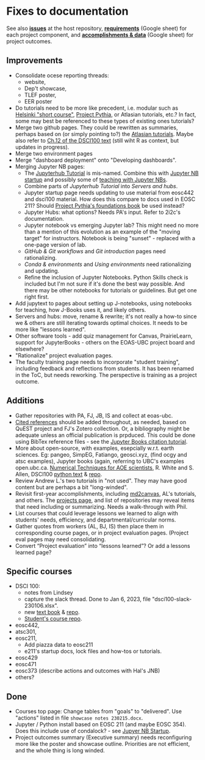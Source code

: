 # Fixes to documentation

See also **[issues](https://github.com/eoas-ubc/eoas-ubc.github.io/issues)** at the host repository, **[requirements](https://docs.google.com/spreadsheets/d/1DL2YDthzEbZijx35nVyveSstU5frQdzA/edit#gid=173746334)** (Google sheet) for each project component, and **[accomplishments & data](https://docs.google.com/spreadsheets/d/1BUk1_FHItUgzuyg2aJ-dX6XpMABmFSPe/edit#gid=979565415)** (Google sheet) for project outcomes.

## Improvements

* Consolidate ocese reporting threads:
   * website,
   * Dep't showcase,
   * TLEF poster,
   * EER poster
* Do tutorials need to be more like precedent, i.e. modular such as [Helsinki "short course"](https://autogis-site.readthedocs.io/en/latest/index.html), [Project Pythia](https://projectpythia.org/), or Atlasian tutorials, etc.? In fact, some may best be referenced to these types of existing ones tutorials?
* Merge two github pages. They could be rewritten as summaries, perhaps based on (or simply pointing to?) the [Atlasian tutorials](https://www.atlassian.com/git/tutorials/comparing-workflows). Maybe also refer to [Ch.12 of the DSCI100 text](https://python.datasciencebook.ca/version-control.html) (still wiht R as context, but updates in progress).
* Merge two environment pages
* Merge "dashboard deployment" onto "Developing dashboards".
* Merging Jupyter NB pages:
  * The [Jupyterhub Tutorial](tut-jhubs.md) is mis-named. Combine this with [Jupyter NB startup](jnotebooks-startup.md) and possibly some of [teaching with Jupyter NBs](tut-teachwith-jnbs.md).
  * Combine parts of *Jupyterhub Tutorial* into *Servers and hubs*.
  * Jupyter startup page needs updating to use material from eosc442 and dsci100 material. How does this compare to docs used in EOSC 211? Should [Project Pythia's foundations book](https://foundations.projectpythia.org/landing-page.html) be used instead?
  * Jupyter Hubs: what options? Needs PA's input. Refer to 2i2c's documentation.
  * Jupyter notebook vs emerging Jupyter lab? This might need no more than a mention of this evolution as an example of the "moving target" for instructors. Notebook is being "sunset" - replaced with a one-page version of lab.
  * *GitHub & Git workflows* and *Git introduction* pages need rationalizing.
  * *Conda & environments* and *Using environments* need rationalizing and updating.
  * Refine the inclusion of Jupyter Notebooks. Python Skills check is included but I'm not sure if it's done the best way possible. And there may be other notebooks for tutorials or guidelines. But get one right first.
* Add jupytext to pages about setting up J-notebooks, using notebooks for teaching, how J-Books uses it, and likely others.
* Servers and hubs: move, rename & rewrite; it's not really a how-to since we & others are still iterating towards optimal choices. It needs to be more like "lessons learned".
* Other software tools - add quiz management for Canvas, PrairieLearn, support for JupyterBooks - others on the EOAS-UBC project board and elsewhere?
* "Rationalize" project evaluation pages.
* The faculty training page needs to incorporate "student training", including feedback and reflections from students. It has been renamed in the ToC, but needs reworking. The perspective is training as a project outcome.

## Additions

* Gather repositories with PA, FJ, JB, IS and collect at eoas-ubc.
* [Cited references](refs-citations.md) should be added throughout, as needed, based on QuEST project and FJ's Zotero collection. Or, a bibliography might be adequate unless an official publication is prpduced. This could be done using BibTex reference files - see the [Jupyter Books citation tutorial](https://jupyterbook.org/en/stable/tutorials/references.html).
* More about open-source, with examples, esepcially w.r.t. earth sciences. Eg: pangeo, SimpEG, Fatiango, geosci.xyz, (find ocgy and atsc examples), Jupyter books (again, referring to UBC's examples open.ubc.ca. [Numerical Techniques for AOE scientists](https://rhwhite.github.io/numeric_2022/), R. White and S. Allen, DSCI100 [python text](https://python.datasciencebook.ca/intro.html)  & [repo](https://github.com/UBC-DSCI/introduction-to-datascience-python).
* Review Andrew L.'s two tutorials in "not used". They may have good content but are perhaps a bit "long-winded".
* Revisit first-year accomplishments, including [md2canvas](https://github.com/eoas-ubc/md2canvas), AL's tutorials, and others. The [projects page](https://github.com/orgs/eoas-ubc/projects/1), and list of repositories may reveal items that need including or summarizing. Needs a walk-through with Phil.
* List courses that could leverage lessons we learned to align with students' needs, efficiency, and departmental/curricular norms.
* Gather quotes from workers (AL, BJ, IS) then place them in corresponding course pages, or in project evaluation pages. (Project eval pages may need consolidating.
* Convert “Project evaluation” into “lessons learned”? Or add a lessons learned page?

## Specific courses

* DSCI 100:
  * notes from Lindsey
  * capture the slack thread. Done to Jan 6, 2023, file "dsci100-slack-230106.xlsx".
  * new [text book](https://python.datasciencebook.ca/intro.html) & [repo](https://github.com/UBC-DSCI/introduction-to-datascience-python).
  * [Student's course repo](https://github.com/UBC-DSCI/dsci-100-student-python).
* eosc442,
* atsc301,
* eosc211,
  * Add piazza data to eosc211
  * e211's startup docs, lock files and how-tos or tutorials.
* eosc429
* eosc471
* eosc373 (describe actions and outcomes with Hal's JNB)
* others?

## Done
* Courses top page: Change tables from "goals" to "delivered". Use "actions" listed in file `showcase notes 230215.docx`.
* Jupyter / Python install based on EOSC 211 (and maybe EOSC 354). Does this include use of condalock? - see [Jupyer NB Startup](jnb-startup-win.md).
* Project outcomes summary (Executive summary) needs reconfiguring more like the poster and showcase outline. Priorities are not efficient, and the whole thing is long winded.
